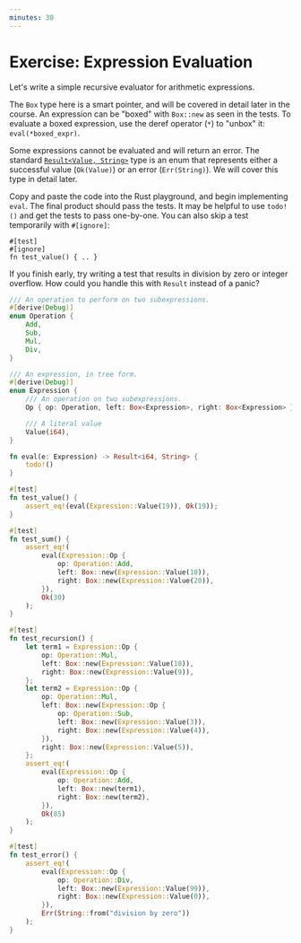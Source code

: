 ```yaml
---
minutes: 30
---
```


# Exercise: Expression Evaluation

Let's write a simple recursive evaluator for arithmetic expressions.

The `Box` type here is a smart pointer, and will be covered in detail later in
the course. An expression can be "boxed" with `Box::new` as seen in the tests.
To evaluate a boxed expression, use the deref operator (`*`) to "unbox" it:
`eval(*boxed_expr)`.

Some expressions cannot be evaluated and will return an error. The standard
[`Result<Value, String>`](https://doc.rust-lang.org/std/result/enum.Result.html)
type is an enum that represents either a successful value (`Ok(Value)`) or an
error (`Err(String)`). We will cover this type in detail later.

Copy and paste the code into the Rust playground, and begin implementing `eval`.
The final product should pass the tests. It may be helpful to use `todo!()` and
get the tests to pass one-by-one. You can also skip a test temporarily with
`#[ignore]`:

```none
#[test]
#[ignore]
fn test_value() { .. }
```

If you finish early, try writing a test that results in division by zero or
integer overflow. How could you handle this with `Result` instead of a panic?

```rust
/// An operation to perform on two subexpressions.
#[derive(Debug)]
enum Operation {
    Add,
    Sub,
    Mul,
    Div,
}

/// An expression, in tree form.
#[derive(Debug)]
enum Expression {
    /// An operation on two subexpressions.
    Op { op: Operation, left: Box<Expression>, right: Box<Expression> },

    /// A literal value
    Value(i64),
}

fn eval(e: Expression) -> Result<i64, String> {
    todo!()
}

#[test]
fn test_value() {
    assert_eq!(eval(Expression::Value(19)), Ok(19));
}

#[test]
fn test_sum() {
    assert_eq!(
        eval(Expression::Op {
            op: Operation::Add,
            left: Box::new(Expression::Value(10)),
            right: Box::new(Expression::Value(20)),
        }),
        Ok(30)
    );
}

#[test]
fn test_recursion() {
    let term1 = Expression::Op {
        op: Operation::Mul,
        left: Box::new(Expression::Value(10)),
        right: Box::new(Expression::Value(9)),
    };
    let term2 = Expression::Op {
        op: Operation::Mul,
        left: Box::new(Expression::Op {
            op: Operation::Sub,
            left: Box::new(Expression::Value(3)),
            right: Box::new(Expression::Value(4)),
        }),
        right: Box::new(Expression::Value(5)),
    };
    assert_eq!(
        eval(Expression::Op {
            op: Operation::Add,
            left: Box::new(term1),
            right: Box::new(term2),
        }),
        Ok(85)
    );
}

#[test]
fn test_error() {
    assert_eq!(
        eval(Expression::Op {
            op: Operation::Div,
            left: Box::new(Expression::Value(99)),
            right: Box::new(Expression::Value(0)),
        }),
        Err(String::from("division by zero"))
    );
}

```
